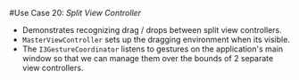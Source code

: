 #Use Case 20: _Split View Controller_

- Demonstrates recognizing drag / drops between split view controllers.
- `MasterViewController` sets up the dragging environment when its visible.
- The `I3GestureCoordinator` listens to gestures on the application's main window so that we can manage them over the bounds of 2 separate view controllers.
